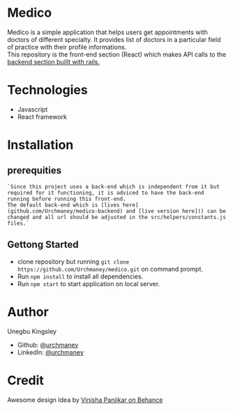 # Medico
Medico is a simple application that helps users get appointments with doctors of different specialty.
It provides list of doctors in a particular field of practice with their profile informations.<br>
This repository is the front-end section (React) which makes API calls to the [backend section buillt with rails.](https://github.com/Urchmaney/medico-backend)

# Technologies
 * Javascript
 * React framework

# Installation
## prerequities
    `Since this project uses a back-end which is independent from it but required for it functioning, it is adviced to have the back-end running before running this front-end.
    The default back-end which is [lives here](github.com/Urchmaney/medico-backend) and [live version here]() can be changed and all url should be adjusted in the src/helpers/constants.js files.`
## Gettong Started
  * clone repository but running `git clone https://github.com/Urchmaney/medico.git` on command prompt.
  * Run `npm install` to install all dependencies.
  * Run `npm start` to start application on local server.

# Author 
Unegbu Kingsley
* Github: [@urchmaney](https://www.github.com/Urchmaney)
* LinkedIn: [@urchmaney](https://www.linkedin.com/in/kingsley-uche-126248132/)

# Credit
 Awesome design Idea by [Vinisha Panjikar on Behance](https://www.behance.net/vinishapanjikar)
